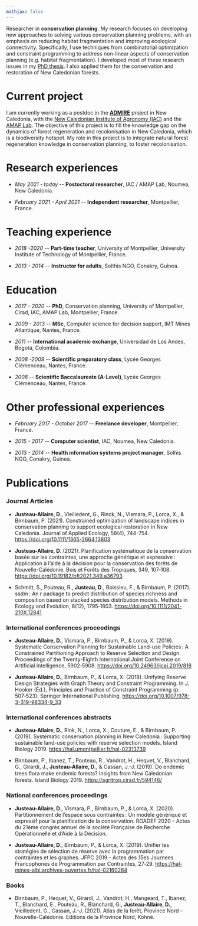 ```yaml
---
mathjax: false
---
```


Researcher in **conservation planning**. My research focuses on developing new approaches to solving various conservation planning problems, with an emphasis on reducing habitat fragmentation and improving ecological connectivity. Specifically, I use techniques from combinatorial optimization and constraint programming to address non-linear aspects of conservation planning (e.g. habitat fragmentation). I developed most of these research issues in my [PhD thesis](https://agritrop.cirad.fr/599126). I also applied them for the conservation and restoration of New Caledonian forests.

# Current project

I am currently working as a postdoc in the [**ADMIRE**](https://amap.cirad.fr/fr/edit-projet.php?projet_id=242) project in New Caledonia, with the [New Caledonian Institute of Agronomy (IAC)](http://www.iac.nc/) and the [AMAP Lab](https://amap.cirad.fr/en/). The objective of this project is to fill the knowledge gap on the dynamics of forest regeneration and recolonisation in New Caledonia, which is a biodiversity hotspot. My role in this project is to integrate natural forest regeneration knowledge in conservation planning, to foster recolonisation.

# Research experiences

- *May 2021 - today* -- **Postoctoral researcher**, IAC / AMAP Lab, Noumea, New Caledonia.

- *February 2021 - April 2021* -- **Independent researcher**, Montpellier, France.

# Teaching experience

- *2018 -2020* -- **Part-time teacher**, University of Montpellier, University Institute of Technology of Montpellier, France.

- *2013 - 2014* -- **Instructor for adults**, Solthis NGO, Conakry, Guinea.

# Education

- *2017 - 2020* -- **PhD**, Conservation planning, University of Montpellier, Cirad, IAC, AMAP Lab, Montpellier, France.

- *2009 - 2013* -- **MSc**, Computer science for decision support, IMT Mines Atlantique, Nantes, France.

- *2011* -- **International academic exchange**, Universidad de Los Andes, Bogotá, Colombia.

- *2008 -2009* -- **Scientific preparatory class**, Lycée Georges Clémenceau, Nantes, France.

- *2008* -- **Scientific Baccalaureate (A-Level)**, Lycée Georges Clémenceau, Nantes, France.

# Other professional experiences

- *February 2017 - October 2017* -- **Freelance developer**, Montpellier, France.

- *2015 - 2017* -- **Computer scientist**, IAC, Noumea, New Caledonia.

- *2013 - 2014* -- **Health information systems project manager**, Solhis NGO, Conakry, Guinea.

# Publications

### Journal Articles

- **Justeau-Allaire, D**., Vieilledent, G., Rinck, N., Vismara, P., Lorca, X., & Birnbaum, P. (2021). Constrained optimization of landscape indices in conservation planning to support ecological restoration in New Caledonia. Journal of Applied Ecology, 58(4), 744-754. https://doi.org/10.1111/1365-2664.13803

- **Justeau-Allaire, D**. (2021). Planification systématique de la conservation basée sur les contraintes, une approche générique et expressive : Application à l’aide à la décision pour la conservation des forêts de Nouvelle-Calédonie. Bois et Forêts des Tropiques, 349, 107‑108. https://doi.org/10.19182/bft2021.349.a36793

- Schmitt, S., Pouteau, R., **Justeau, D**., Boissieu, F., & Birnbaum, P. (2017). ssdm : An r package to predict distribution of species richness and composition based on stacked species distribution models. Methods in Ecology and Evolution, 8(12), 1795‑1803. https://doi.org/10.1111/2041-210X.12841

### International conferences proceedings

- **Justeau-Allaire, D.**, Vismara, P., Birnbaum, P., & Lorca, X. (2019). Systematic Conservation Planning for Sustainable Land-use Policies : A Constrained Partitioning Approach to Reserve Selection and Design. Proceedings of the Twenty-Eighth International Joint Conference on Artificial Intelligence, 5902‑5908. https://doi.org/10.24963/ijcai.2019/818

- **Justeau-Allaire, D.**, Birnbaum, P., & Lorca, X. (2018). Unifying Reserve Design Strategies with Graph Theory and Constraint Programming. In J. Hooker (Éd.), Principles and Practice of Constraint Programming (p. 507‑523). Springer International Publishing. https://doi.org/10.1007/978-3-319-98334-9_33

### International conferences abstracts

- **Justeau-Allaire, D.**, Rink, N., Lorca, X., Couture, E., & Birnbaum, P. (2019). Systematic conservation planning in New Caledonia : Supporting sustainable land-use policies with reserve selection models. Island Biology 2019. https://hal.umontpellier.fr/hal-02313739

- Birnbaum, P., Ibanez, T., Pouteau, R., Vandrot, H., Hequet, V., Blanchard, G., Girardi, J., **Justeau-Allaire, D.**, & Cassan, J.-J. (2019). Do endemic trees ﬂora make endemic forests? Insights from New Caledonian forests. Island Biology 2019. https://agritrop.cirad.fr/594146/

### National conferences proceedings

- **Justeau-Allaire, D.**, Vismara, P., Birnbaum, P., & Lorca, X. (2020). Partitionnement de l’espace sous contraintes : Un modèle générique et expressif pour la planification de la conservation. ROADEF 2020 -  Actes du 21ème congrès annuel de la société Française de Recherche Opérationnelle et d’Aide à la Décision.

- **Justeau-Allaire, D**., Birnbaum, P., & Lorca, X. (2019). Unifier les stratégies de sélection de réserve avec la programmation par contraintes et les graphes. JFPC 2019 - Actes des 15es Journees Francophones de Programmation par Contraintes, 27‑29. https://hal-mines-albi.archives-ouvertes.fr/hal-02160264

### Books

- Birnbaum, P., Hequet, V., Girardi, J., Vandrot, H., Mangeard, T., Ibanez, T., Blanchard, E., Pouteau, R., Blanchard, G., **Justeau-Allaire, D.**, Vieilledent, G., Cassan, J.-J. (2021). Atlas de la forêt, Province Nord – Nouvelle-Calédonie. Editions de la Province Nord, Kohné.
